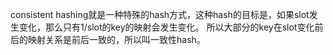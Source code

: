 consistent hashing就是一种特殊的hash方式，这种hash的目标是，如果slot发生变化，那么只有1/slot的key的映射会发生变化。
所以大部分的key在slot变化前后的映射关系是前后一致的，所以叫一致性hash。
